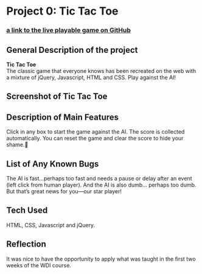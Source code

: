 
# Project 0: Tic Tac Toe

### [a link to the live playable game on GitHub](https://mikamcc.github.io/tic-tac-toe/)
## General Description of the project
  **Tic Tac Toe**<br>
  The classic game that everyone knows has been recreated on the web with a mixture of jQuery, Javascript, HTML and CSS. Play against the   AI!
## Screenshot of Tic Tac Toe

## Description of Main Features
  Click in any box to start the game against the AI. The score is collected automatically. You can reset the game and clear the score to     hide your shame.:see_no_evil:
## List of Any Known Bugs
  The AI is fast…perhaps too fast and needs a pause or delay after an event (left click from human player). And the AI is also dumb…         perhaps too dumb. But that’s great news for you—our star player!

## Tech Used
  HTML, CSS, Javascript and jQuery.

## Reflection
  It was nice to have the opportunity to apply what was taught in the first two weeks of the WDI course. 
